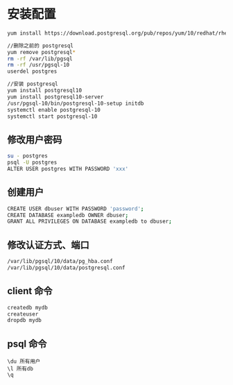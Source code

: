# 安装配置

```bash
yum install https://download.postgresql.org/pub/repos/yum/10/redhat/rhel-7-x86_64/pgdg-centos10-10-2.noarch.rpm

//删除之前的 postgresql
yum remove postgresql*
rm -rf /var/lib/pgsql
rm -rf /usr/pgsql-10
userdel postgres

//安装 postgresql
yum install postgresql10
yum install postgresql10-server
/usr/pgsql-10/bin/postgresql-10-setup initdb
systemctl enable postgresql-10
systemctl start postgresql-10
```

## 修改用户密码

```bash
su - postgres
psql -U postgres
ALTER USER postgres WITH PASSWORD 'xxx'
```

## 创建用户

```bash
CREATE USER dbuser WITH PASSWORD 'password';
CREATE DATABASE exampledb OWNER dbuser;
GRANT ALL PRIVILEGES ON DATABASE exampledb to dbuser;
```

## 修改认证方式、端口

```bash
/var/lib/pgsql/10/data/pg_hba.conf
/var/lib/pgsql/10/data/postgresql.conf
```

## client 命令

```bash
createdb mydb
createuser
dropdb mydb
```

## psql 命令

```
\du 所有用户
\l 所有db
\q
```
